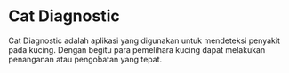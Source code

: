# Cat Diagnostic

Cat Diagnostic adalah aplikasi yang digunakan untuk mendeteksi penyakit pada kucing. Dengan begitu para pemelihara kucing dapat melakukan penanganan atau pengobatan yang tepat. 
